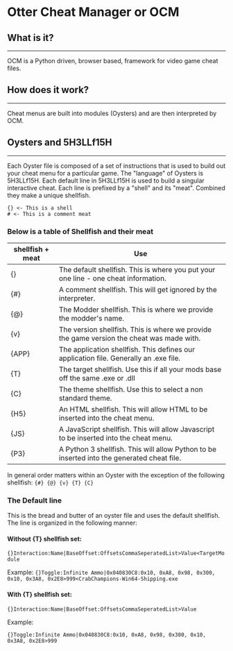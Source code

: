# Otter Cheat Manager or OCM

## What is it?
***

OCM is a Python driven, browser based, framework for video game cheat files.

## How does it work?
***
Cheat menus are built into modules (Oysters) and are then interpreted by OCM.

## Oysters and 5H3LLf15H
***
Each Oyster file is composed of a set of instructions that is used to build out your cheat menu for a particular game. The "language" of Oysters is 5H3LLf15H. Each default line in 5H3LLf15H is used to build a singular interactive cheat. Each line is prefixed by a "shell" and its "meat". Combined they make a unique shellfish.
```
{} <- This is a shell
# <- This is a comment meat
```
### Below is a table of Shellfish and their meat

| shellfish + meat | Use                                                                                       |
|------------------|-------------------------------------------------------------------------------------------|
| {}               | The default shellfish. This is where you put your one line - one cheat information.       |
| {#}              | A comment shellfish. This will get ignored by the interpreter.                            |
| {@}              | The Modder shellfish. This is where we provide the modder's name.                         |
| {v}              | The version shellfish. This is where we provide the game version the cheat was made with. |
| {APP}            | The application shellfish. This defines our application file. Generally an .exe file.
| {T}              | The target shellfish. Use this if all your mods base off the same .exe or .dll            |
| {C}              | The theme shellfish. Use this to select a non standard theme.                             |
| {H5}             | An HTML shellfish. This will allow HTML to be inserted into the cheat menu.               |
| {JS}             | A JavaScript shellfish. This will allow Javascript to be inserted into the cheat menu.    |
| {P3}             | A Python 3 shellfish. This will allow Python to be inserted into the generated cheat file.|


In general order matters within an Oyster with the exception of the following shellfish: `{#} {@} {v} {T} {C}`

### The Default line

This is the bread and butter of an oyster file and uses the default shellfish. The line is organized in the following manner:

#### <b>Without</b> {T} shellfish set:

`{}Interaction:Name|BaseOffset:OffsetsCommaSeperatedList>Value<TargetModule`

Example:
`{}Toggle:Infinite Ammo|0x040830C8:0x10, 0xA8, 0x98, 0x300, 0x10, 0x3A8, 0x2E8>999<CrabChampions-Win64-Shipping.exe`

#### <b>With</b> {T} shellfish set:

`{}Interaction:Name|BaseOffset:OffsetsCommaSeperatedList>Value`

Example:

`{}Toggle:Infinite Ammo|0x040830C8:0x10, 0xA8, 0x98, 0x300, 0x10, 0x3A8, 0x2E8>999`